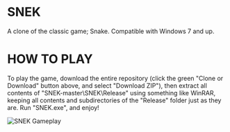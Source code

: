 # SNEK

A clone of the classic game; Snake. Compatible with Windows 7 and up.

HOW TO PLAY
===========
To play the game, download the entire repository (click the green "Clone or Download" button above, and select "Download ZIP"), then extract all contents of "SNEK-master\SNEK\Release" using something like WinRAR, keeping all contents and subdirectories of the "Release" folder just as they are. Run "SNEK.exe", and enjoy!

![SNEK Gameplay](https://static.wixstatic.com/media/dfc191_2b8c85309d6d4e989cf115a14c6ed5cb~mv2.png)
